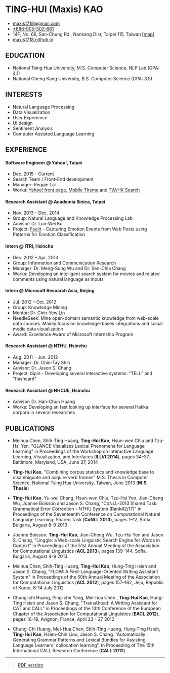 
# TING-HUI (Maxis) KAO 

* maxis1718@gmail.com 
* [+886-905-302-661](tel:+886-905-302-661)
* 14F, No. 66, San-Chung Rd., Nankang Dist, Taipei 115, Taiwan [[map](https://goo.gl/dl1fK6)]
* [maxis1718.github.io](http://maxis1718.github.io)

## EDUCATION
* National Tsing Hua University, M.S. Computer Science, NLP Lab (GPA: 4.1)
* National Cheng Kung University, B.S. Computer Science (GPA: 3.5)

## INTERESTS
* Natural Language Processing 
* Data Visualization
* User Experience 
* UI design
* Sentiment Analysis
* Computer Assisted Language Learning

## EXPERIENCE

#### Software Engineer @ Yahoo!, Taipei
- Dec. 2015 - Current
- Search Team / Front-End development
- Manager: Reggie Lai
- Works: [Yahoo! front page](http://tw.yahoo.com), [Mobile Theme](http://yahoosearchtheme.tumblr.com/) and [TW/HK Search](https://goo.gl/eBNrOr)

#### Research Assistant @ Academia Sinica, Taipei
- Nov. 2013 – Dec. 2014
- Group: Natural Language and Knowledge Processing Lab
- Advisor: Dr. Lun-Wei Ku
- Project: [Feelit](http://doraemon.iis.sinica.edu.tw/feelit/) - Capturing Emotion Events from Web Posts using Patterns for Emotion Classification

#### Intern @ ITRI, Hsinchu
- Dec. 2012 – Apr. 2013
- Group: Information and Communication Research
- Manager: Dr. Meng-Sung Wu and Dr. Sen-Chia Chang
- Works: Developing an intelligent search system for movies and related comments using natural language as inputs

#### Intern @ Microsoft Research Asia, Beijing
- Jul. 2012 – Oct. 2012
- Group: Knowledge Mining
- Mentor:  Dr. Chin-Yew Lin
- NeedleSeek: Mine open-domain semantic knowledge from web-scale data sources. Mainly focus on knowledge-bases integrations and social media data visualization
- Award: Excellence Award of Microsoft Internship Program

#### Research Assistant @ NTHU, Hsinchu
- Aug. 2011 – Jun. 2012
- Manager: Dr. Chin-Tay Shih
- Advisor: Dr. Jason S. Chang
- Project: iSpin - Developing several interactive systems: “TELL” and "flashcard"

#### Research Assistant @ NHCUE, Hsinchu
- Advisor: Dr. Han-Chun Huang
- Works: Developing an fast looking up interface for several Hakka corpora in several researches

## PUBLICATIONS

* Meihua Chen, Shih-Ting Huang, **Ting-Hui Kao**, Hsun-wen Chiu and Tzu-Hsi Yen, "GLANCE Visualizes Lexical Phenomena for Language Learning" in Proceedings of the Workshop on Interactive Language Learning, Visualization, and Interfaces (**ILLVI 2014**), pages 34–37, Baltimore, Maryland, USA, June 27, 2014

* **Ting-Hui Kao**, "Combining corpus statistics and knowledge base to disambiguate and acquire verb frames" M.S. Thesis in Computer Science, National Tsing Hua University, Taiwan, June 2013 (**M.S. Thesis**)

* **Ting-Hui Kao**, Yu-wei Chang, Hsun-wen Chiu, Tzu-Hsi Yen, Jian-Cheng Wu, Joanne Boisson and Jason S. Chang, "CoNLL-2013 Shared Task: Grammatical Error Correction - NTHU System (Rank#2/17)" in Proceedings of the Seventeenth Conference on Computational Natural Language Learning: Shared Task (**CoNLL 2013**), pages 1–12, Sofia, Bulgaria, August 8-9 2013

* Joanne Boisson, **Ting-Hui Kao**, Jian-Cheng Wu, Tzu-Hsi Yen and Jason S. Chang, "Linggle: a Web-scale Linguistic Search Engine for Words in Context" in Proceedings of the 51st Annual Meeting of the Association for Computational Linguistics (**ACL 2013**), pages 139–144, Sofia, Bulgaria, August 4-9 2013.

* Meihua Chen, Shih-Ting Huang, **Ting-Hui Kao**, Hung-Ting Hsieh and Jason S. Chang, "FLOW: A First-Language-Oriented Writing Assistant System" in Proceedings of the 50th Annual Meeting of the Association for Computational Linguistics (**ACL 2012**), pages 157–162, Jeju, Republic of Korea, 8-14 July 2012

* Chung-chi Huang, Ping-che Yang, Mei-hua Chen , **Ting-Hui Kao**, Hung-Ting Hsieh and Jason S. Chang, "TransAhead: A Writing Assistant for CAT and CALL" in Proceedings of the 13th Conference of the European Chapter of the Association for Computational Linguistics (**EACL 2012**), pages 16–19, Avignon, France, April 23 - 27 2012

* Chung-Chi Huang, Mei-Hua Chen, Shih-Ting Huang, Hung-Ting Hsieh, **Ting-Hui Kao**, Hsien-Chin Liou, Jason S. Chang. “Automatically Generating Grammar Patterns and Lexical Bundles for Assisting Language Learners' collocation learning”, In Proceeding of The 15th International CALL Research Conference (**CALL 2012**)


---

> [PDF version](http://maxis1718.github.io/static/files/2014-Maxis-CV-with-pubs.pdf)
